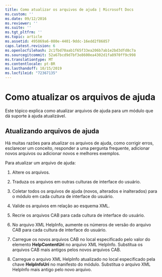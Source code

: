 ```yaml
---
title: Como atualizar os arquivos de ajuda | Microsoft Docs
ms.custom: ''
ms.date: 09/12/2016
ms.reviewer: ''
ms.suite: ''
ms.tgt_pltfrm: ''
ms.topic: article
ms.assetid: 495869a6-080e-4401-9ddc-16edd2f86857
caps.latest.revision: 6
ms.openlocfilehash: 2c1fbd70aab1f65f33ea206b7ab1e2bd3dfd8c7a
ms.sourcegitcommit: 52a67bcd9d7bf3e8600ea4302d1fa8970ff9c998
ms.translationtype: MT
ms.contentlocale: pt-BR
ms.lasthandoff: 10/15/2019
ms.locfileid: "72367135"
---
```

# <a name="how-to-update-help-files"></a>Como atualizar os arquivos de ajuda

Este tópico explica como atualizar arquivos de ajuda para um módulo que dá suporte à ajuda atualizável.

## <a name="updating-help-files"></a>Atualizando arquivos de ajuda

Há muitas razões para atualizar os arquivos de ajuda, como corrigir erros, esclarecer um conceito, responder a uma pergunta frequente, adicionar novos arquivos ou adicionar novos e melhores exemplos.

Para atualizar um arquivo de ajuda:

1. Altere os arquivos.

2. Traduza os arquivos em outras culturas de interface do usuário.

3. Coletar todos os arquivos de ajuda (novos, alterados e inalterados) para o módulo em cada cultura de interface do usuário.

4. Valide os arquivos em relação ao esquema XML.

5. Recrie os arquivos CAB para cada cultura de interface do usuário.

6. No arquivo XML HelpInfo, aumente os números de versão do arquivo CAB para cada cultura de interface do usuário.

7. Carregue os novos arquivos CAB no local especificado pelo valor do elemento **HelpContentUri** no arquivo XML HelpInfo. Substitua os arquivos CAB mais antigos pelos novos arquivos CAB.

8. Carregue o arquivo XML HelpInfo atualizado no local especificado pela chave **HelpInfoUri** no manifesto do módulo. Substitua o arquivo XML HelpInfo mais antigo pelo novo arquivo.